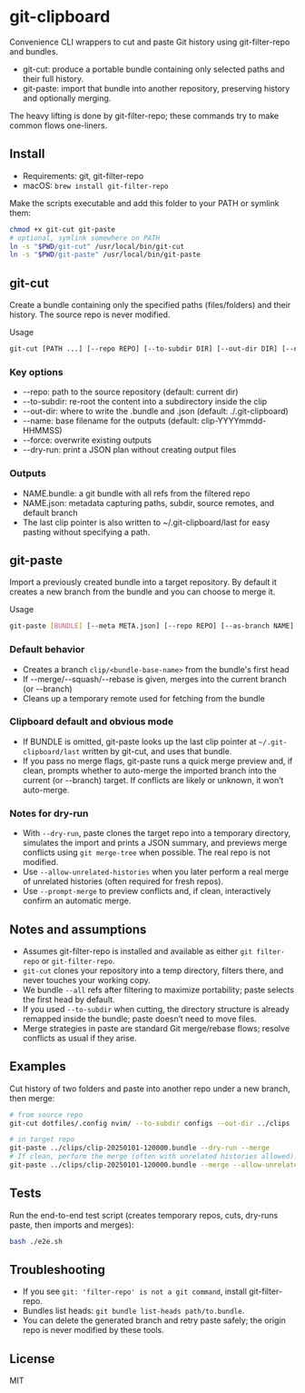 # git-clipboard

Convenience CLI wrappers to cut and paste Git history using git-filter-repo and bundles.

- git-cut: produce a portable bundle containing only selected paths and their full history.
- git-paste: import that bundle into another repository, preserving history and optionally merging.

The heavy lifting is done by git-filter-repo; these commands try to make common flows one-liners.

## Install

- Requirements: git, git-filter-repo
- macOS: `brew install git-filter-repo`

Make the scripts executable and add this folder to your PATH or symlink them:

```bash
chmod +x git-cut git-paste
# optional, symlink somewhere on PATH
ln -s "$PWD/git-cut" /usr/local/bin/git-cut
ln -s "$PWD/git-paste" /usr/local/bin/git-paste
```

## git-cut

Create a bundle containing only the specified paths (files/folders) and their history. The source repo is never modified.

Usage

```bash
git-cut [PATH ...] [--repo REPO] [--to-subdir DIR] [--out-dir DIR] [--name NAME] [--force]
```

### Key options

- --repo: path to the source repository (default: current dir)
- --to-subdir: re-root the content into a subdirectory inside the clip
- --out-dir: where to write the .bundle and .json (default: ./.git-clipboard)
- --name: base filename for the outputs (default: clip-YYYYmmdd-HHMMSS)
- --force: overwrite existing outputs
- --dry-run: print a JSON plan without creating output files

### Outputs

- NAME.bundle: a git bundle with all refs from the filtered repo
- NAME.json: metadata capturing paths, subdir, source remotes, and default branch
- The last clip pointer is also written to ~/.git-clipboard/last for easy pasting without specifying a path.

## git-paste

Import a previously created bundle into a target repository. By default it creates a new branch from the bundle and you can choose to merge it.

Usage

```bash
git-paste [BUNDLE] [--meta META.json] [--repo REPO] [--as-branch NAME] [--branch BRANCH] [--merge|--squash|--rebase] [--no-ff] [--message MSG] [--dry-run] [--allow-unrelated-histories] [--prompt-merge]
```

### Default behavior

- Creates a branch `clip/<bundle-base-name>` from the bundle's first head
- If --merge/--squash/--rebase is given, merges into the current branch (or --branch)
- Cleans up a temporary remote used for fetching from the bundle

### Clipboard default and obvious mode

- If BUNDLE is omitted, git-paste looks up the last clip pointer at `~/.git-clipboard/last` written by git-cut, and uses that bundle.
- If you pass no merge flags, git-paste runs a quick merge preview and, if clean, prompts whether to auto-merge the imported branch into the current (or --branch) target. If conflicts are likely or unknown, it won’t auto-merge.

### Notes for dry-run

- With `--dry-run`, paste clones the target repo into a temporary directory, simulates the import and prints a JSON summary, and previews merge conflicts using `git merge-tree` when possible. The real repo is not modified.
- Use `--allow-unrelated-histories` when you later perform a real merge of unrelated histories (often required for fresh repos).
- Use `--prompt-merge` to preview conflicts and, if clean, interactively confirm an automatic merge.

## Notes and assumptions

- Assumes git-filter-repo is installed and available as either `git filter-repo` or `git-filter-repo`.
- `git-cut` clones your repository into a temp directory, filters there, and never touches your working copy.
- We bundle `--all` refs after filtering to maximize portability; paste selects the first head by default.
- If you used `--to-subdir` when cutting, the directory structure is already remapped inside the bundle; paste doesn’t need to move files.
- Merge strategies in paste are standard Git merge/rebase flows; resolve conflicts as usual if they arise.

## Examples

Cut history of two folders and paste into another repo under a new branch, then merge:

```bash
# from source repo
git-cut dotfiles/.config nvim/ --to-subdir configs --out-dir ../clips

# in target repo
git-paste ../clips/clip-20250101-120000.bundle --dry-run --merge
# If clean, perform the merge (often with unrelated histories allowed):
git-paste ../clips/clip-20250101-120000.bundle --merge --allow-unrelated-histories --message "Import configs"
```

## Tests

Run the end-to-end test script (creates temporary repos, cuts, dry-runs paste, then imports and merges):

```bash
bash ./e2e.sh
```

## Troubleshooting

- If you see `git: 'filter-repo' is not a git command`, install git-filter-repo.
- Bundles list heads: `git bundle list-heads path/to.bundle`.
- You can delete the generated branch and retry paste safely; the origin repo is never modified by these tools.

## License

MIT
